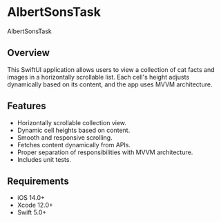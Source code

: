 # AlbertSonsTask
 AlbertSonsTask

## Overview

This SwiftUI application allows users to view a collection of cat facts and images in a horizontally scrollable list. Each cell's height adjusts dynamically based on its content, and the app uses MVVM architecture. 

## Features

- Horizontally scrollable collection view.
- Dynamic cell heights based on content.
- Smooth and responsive scrolling.
- Fetches content dynamically from APIs.
- Proper separation of responsibilities with MVVM architecture.
- Includes unit tests.

## Requirements

- iOS 14.0+
- Xcode 12.0+
- Swift 5.0+
